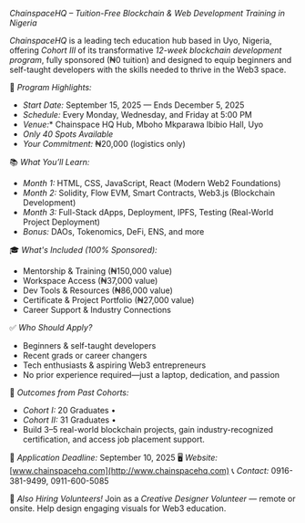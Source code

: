 

*ChainspaceHQ – Tuition-Free Blockchain & Web Development Training in Nigeria*

*ChainspaceHQ* is a leading tech education hub based in Uyo, Nigeria, offering *Cohort III* of its transformative *12-week blockchain development program*, fully sponsored (₦0 tuition) and designed to equip beginners and self-taught developers with the skills needed to thrive in the Web3 space.

🚀 *Program Highlights:*

* *Start Date:* September 15, 2025 — Ends December 5, 2025
* *Schedule:* Every Monday, Wednesday, and Friday at 5:00 PM
* *Venue:** Chainspace HQ Hub, Mboho Mkparawa Ibibio Hall, Uyo
* *Only 40 Spots Available*
* *Your Commitment:* ₦20,000 (logistics only)

📚 *What You’ll Learn:*

* *Month 1:* HTML, CSS, JavaScript, React (Modern Web2 Foundations)
* *Month 2:* Solidity, Flow EVM, Smart Contracts, Web3.js (Blockchain Development)
* *Month 3:* Full-Stack dApps, Deployment, IPFS, Testing (Real-World Project Deployment)
* *Bonus:* DAOs, Tokenomics, DeFi, ENS, and more

🎓 *What's Included (100% Sponsored):*

* Mentorship & Training (₦150,000 value)
* Workspace Access (₦37,000 value)
* Dev Tools & Resources (₦86,000 value)
* Certificate & Project Portfolio (₦27,000 value)
* Career Support & Industry Connections

✅ *Who Should Apply?*

* Beginners & self-taught developers
* Recent grads or career changers
* Tech enthusiasts & aspiring Web3 entrepreneurs
* No prior experience required—just a laptop, dedication, and passion

💼 *Outcomes from Past Cohorts:*

* *Cohort I:* 20 Graduates • 
* *Cohort II:* 31 Graduates • 
* Build 3–5 real-world blockchain projects, gain industry-recognized certification, and access job placement support.

📝 *Application Deadline:* September 10, 2025
🖥️ *Website:* [www.chainspacehq.com](http://www.chainspacehq.com)
📞 *Contact:* 0916-381-9499, 0911-600-5085

🎨 *Also Hiring Volunteers!*
Join as a *Creative Designer Volunteer* — remote or onsite. Help design engaging visuals for Web3 education.
